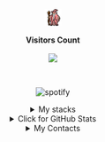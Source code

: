 <div align="center"> <img src="./assets/gandalf_parrot.gif" width="30px"></div>

<div align="center">
<p align="center"><b>Visitors Count</b></p>  
<p align="center"><img align="center" src="https://profile-counter.glitch.me/DanielDDHM/count.svg"/><p> 
</div><br>

<p align=center>
<img alt="spotify" src="https://spotify-github-profile.vercel.app/api/view?uid=31ofew5234dvdvvgqozopf3o5wqe&cover_image=false&theme=default&bar_color=53b14f&bar_color_cover=false" href="https://spotify-github-profile.vercel.app/api/view?uid=31ofew5234dvdvvgqozopf3o5wqe&redirect=true">
</img>
</p>

<details align=center border-radius=5px border=1px solid white>
<summary>My stacks</summary>
  
  **Stacks**<br>
  <p align=center>
  <a href="https://github.com/DanielDDHM" target="_blank"><img alt="GitHub" src="https://img.shields.io/badge/-HTML5-333333?style=flat&logo=HTML5"></a>
  <a href="https://github.com/DanielDDHM" target="_blank"><img alt="GitHub" src="https://img.shields.io/badge/-CSS-333333?style=flat&logo=CSS3&logoColor=1572B"></a>
  <a href="https://github.com/DanielDDHM" target="_blank"><img alt="GitHub" src="https://img.shields.io/badge/-JavaScript-333333?style=flat&logo=javascript"></a>
  <a href="https://github.com/DanielDDHM" target="_blank"><img alt="GitHub" src="https://img.shields.io/badge/Node.js-333333?style=flat&logo=node.js"></a>
  <a href="https://github.com/DanielDDHM" target="_blank"><img alt="GitHub" src="https://img.shields.io/badge/TypeScript-333333?style=flat&logo=typescript"></a>
  <a href="https://github.com/DanielDDHM" target="_blank"><img alt="GitHub" src="https://img.shields.io/badge/React-333333?style=flat&logo=react"></a>
  <a href="https://github.com/DanielDDHM" target="_blank"><img alt="GitHub" src="https://img.shields.io/badge/Python-333333?style=flat&logo=python"></a>
  <a href="https://github.com/DanielDDHM" target="_blank"><img alt="GitHub" src="https://img.shields.io/badge/Go-333333?style=flat&logo=Go"></a>
  </p>

  **Database**<br>
  <p align=center>
  <a href="https://github.com/DanielDDHM" target="_blank"><img alt="GitHub" src="https://img.shields.io/badge/PostgreSQL-333333?style=flat&logo=postgresql"></a>
  <a href="https://github.com/DanielDDHM" target="_blank"><img alt="GitHub" src="https://img.shields.io/badge/-MySQL-333333?style=flat&logo=mysql"></a>
  <a href="https://github.com/DanielDDHM" target="_blank"><img alt="GitHub" src="https://img.shields.io/badge/-MongoDB-333333?style=flat&logo=mongodb"></a>
  </p>

  **Documentation**<br>
  <p align=center>
  <a href="https://github.com/DanielDDHM" target="_blank"><img alt="GitHub" src="https://img.shields.io/badge/-GraphQL-333333?style=flat&logo=graphql"></a>
  <a href="https://github.com/DanielDDHM" target="_blank"><img alt="GitHub" src="https://img.shields.io/badge/-Swagger-333333?style=flat&logo=swagger"></a>
  </p>

  **DevOps**<br>
  <p align=center>
  <a href="https://github.com/DanielDDHM" target="_blank"><img alt="GitHub" src="https://img.shields.io/badge/-Git-333333?style=flat&logo=git"></a>
  <a href="https://github.com/DanielDDHM" target="_blank"><img alt="GitHub" src="https://img.shields.io/badge/-Github-333333?style=flat&logo=Github"></a>
  <a href="https://github.com/DanielDDHM" target="_blank"><img alt="GitHub" src="https://img.shields.io/badge/-Docker-333333?style=flat&logo=docker"></a>
  <a href="https://github.com/DanielDDHM" target="_blank"><img alt="GitHub" src="https://img.shields.io/badge/-Amazon_Web_Services-333333?style=flat&logo=aws"></a>
  <a href="https://github.com/DanielDDHM" target="_blank"><img alt="GitHub" src="https://img.shields.io/badge/-Google_Cloud-333333?style=flat&logo=google-cloud"></a>
  <a href="https://github.com/DanielDDHM" target="_blank"><img alt="GitHub" src="https://img.shields.io/badge/-PM2-333333?style=flat&logo=pm2"></a>
  <a href="https://github.com/DanielDDHM" target="_blank"><img alt="GitHub" src="https://img.shields.io/badge/-Kubernetes-333333?style=flat&logo=kubernetes"></a>
  </p>

  **DevTools**<br>
  <p align=center>
  <a href="https://github.com/DanielDDHM" target="_blank"><img alt="GitHub" src="https://img.shields.io/badge/-Pycharm-333333?style=flat&logo=Pycharm"></a>
  <a href="https://github.com/DanielDDHM" target="_blank"><img alt="GitHub" src="https://img.shields.io/badge/-Eclipse-333333?style=flat&logo=Eclipse"></a>
  <a href="https://github.com/DanielDDHM" target="_blank"><img alt="GitHub" src="https://img.shields.io/badge/-Visual%20Studio%20Code-333333?style=flat&logo=visual-studio-code&logoColor=007ACC"></a>
  <a href="https://github.com/DanielDDHM" target="_blank"><img alt="GitHub" src="https://img.shields.io/badge/-Postman-333333?style=flat&logo=Postman"></a>
  <a href="https://github.com/DanielDDHM" target="_blank"><img alt="GitHub" src="https://img.shields.io/badge/-Insomnia-333333?style=flat&logo=Insomnia"></a>
  </p>

</details>

<details align=center border-radius=5px border=1px solid white>
<summary>Click for GitHub Stats</summary>
<div align="center" display=flex>
<img href="https://github.com/DanielDDHM" alt="GitHub Stats" src="https://activity-graph.herokuapp.com/graph?username=DanielDDHM&theme=dracula">
</div>
</details>

<details align=center border-radius=5px border=1px solid white>
<summary>My Contacts</summary>
  <p align=center display=flex>
  <a href="https://www.linkedin.com/in/ddhm/" target="_blank"><img alt="Linkedin" src="https://img.shields.io/badge/-LinkedIn-333333?style=flat&logo=LinkedIn"></a>
  <a href="mailto:daniel.ddhm@gmail.com" target="_blank"><img alt="Email" src="https://img.shields.io/badge/-Gmail-333333?style=flat&logo=Gmail"></a>
  <a href="https://github.com/DanielDDHM" target="_blank"><img alt="GitHub" src="https://img.shields.io/badge/-GitHub-333333?style=flat&logo=GitHub&logoColor=007ACC"></a>
  <a href="https://wa.me/5571996421369" target="_blank"><img alt="Whatsapp" src="https://img.shields.io/badge/-Whatsapp-333333?style=flat&logo=Whatsapp"></a>
  </p>
</details>
